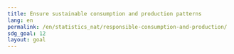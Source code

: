 ```yaml
---
title: Ensure sustainable consumption and production patterns
lang: en
permalink: /en/statistics_nat/responsible-consumption-and-production/
sdg_goal: 12
layout: goal
---
```


